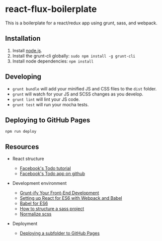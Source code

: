 # react-flux-boilerplate

This is a boilerplate for a react/redux app using grunt, sass, and webpack.

## Installation

1. Install [node.js](https://nodejs.org/en/).
2. Install the grunt-cli globally: `sudo npm install -g grunt-cli`
3. Install node dependencies: `npm install`

## Developing

* `grunt bundle` will add your minified JS and CSS files to the `dist` folder.
* `grunt` will watch for your JS and SCSS changes as you develop.
* `grunt lint` will lint your JS code.
* `grunt test` will run your mocha tests.

## Deploying to GitHub Pages

`npm run deploy`

## Resources

* React structure
  * [Facebook's Todo tutorial](https://facebook.github.io/flux/docs/todo-list.html)
  * [Facebook's Todo app on github](https://github.com/facebook/flux/tree/master/examples/flux-todomvc)

* Development environment
  * [Grunt-ify Your Front-End Development](https://www.youtube.com/watch?v=5PJZC71Pac0&index=41&list=PLSZHCj84JSDO3RvO639TxREnqiuD7WvQv)
  * [Setting up React for ES6 with Webpack and Babel](https://www.twilio.com/blog/2015/08/setting-up-react-for-es6-with-webpack-and-babel-2.html)
  * [Babel for ES6](https://babeljs.io/docs/setup/)
  * [How to structure a sass project](http://thesassway.com/beginner/how-to-structure-a-sass-project)
  * [Normalize scss](https://github.com/kristerkari/normalize.scss)

* Deployment
    * [Deploying a subfolder to GitHub Pages](https://gist.github.com/cobyism/4730490)
